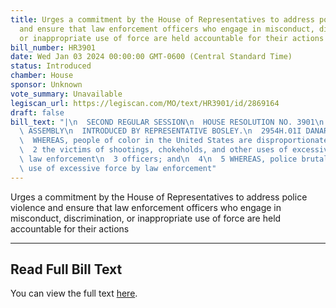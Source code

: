 ```yaml
---
title: Urges a commitment by the House of Representatives to address police violence
  and ensure that law enforcement officers who engage in misconduct, discrimination,
  or inappropriate use of force are held accountable for their actions
bill_number: HR3901
date: Wed Jan 03 2024 00:00:00 GMT-0600 (Central Standard Time)
status: Introduced
chamber: House
sponsor: Unknown
vote_summary: Unavailable
legiscan_url: https://legiscan.com/MO/text/HR3901/id/2869164
draft: false
bill_text: "|\n  SECOND REGULAR SESSION\n  HOUSE RESOLUTION NO. 3901\n  102ND GENERAL\
  \ ASSEMBLY\n  INTRODUCED BY REPRESENTATIVE BOSLEY.\n  2954H.01I DANARADEMANMILLER,ChiefClerk\n\
  \  WHEREAS, people of color in the United States are disproportionately more often\n\
  \  2 the victims of shootings, chokeholds, and other uses of excessive force by\
  \ law enforcement\n  3 officers; and\n  4\n  5 WHEREAS, police brutality and the\
  \ use of excessive force by law enforcement"
---
```

Urges a commitment by the House of Representatives to address police violence and ensure that law enforcement officers who engage in misconduct, discrimination, or inappropriate use of force are held accountable for their actions

---

## Read Full Bill Text

You can view the full text [here](https://legiscan.com/MO/text/HR3901/id/2869164).
